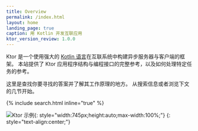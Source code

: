 ```yaml
---
title: Overview
permalink: /index.html
layout: home
landing_page: true
caption: 用 Kotlin 开发互联应用
ktor_version_review: 1.0.0
---
```


Ktor 是一个使用强大的 [Kotlin 语言](https://www.kotlincn.net/)在互联系统中构建异步服务器与客户端的框架。
本站提供了 Ktor 应用程序结构与编程接口的完整参考，以及如何处理特定任务的参考。

这里是查找你要寻找的答案并了解其工作原理的地方。
从搜索信息或者浏览下文的几节开始。


{% include search.html inline="true" %} 

![Ktor 示例](/what-is-ktor-shadow.png){: style="width:745px;height:auto;max-width:100%;"}
{: style="text-align:center;"}
